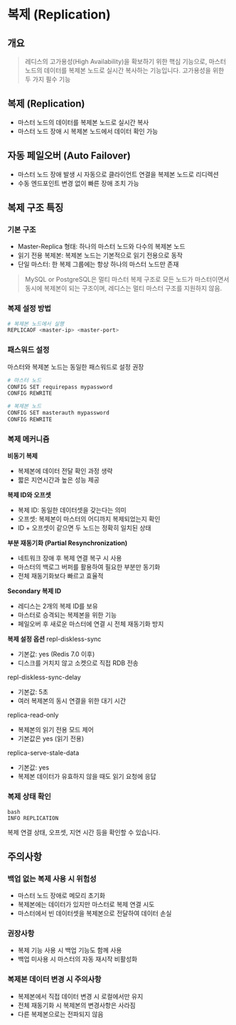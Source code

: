 # 복제 (Replication)

## 개요
> 레디스의 고가용성(High Availability)을 확보하기 위한 핵심 기능으로, 마스터 노드의 데이터를 복제본 노드로 실시간 복사하는 기능입니다.
고가용성을 위한 두 가지 필수 기능

## 복제 (Replication)
- 마스터 노드의 데이터를 복제본 노드로 실시간 복사
- 마스터 노드 장애 시 복제본 노드에서 데이터 확인 가능

## 자동 페일오버 (Auto Failover)
- 마스터 노드 장애 발생 시 자동으로 클라이언트 연결을 복제본 노드로 리디렉션
- 수동 엔드포인트 변경 없이 빠른 장애 조치 가능

## 복제 구조 특징
### 기본 구조
- Master-Replica 형태: 하나의 마스터 노드와 다수의 복제본 노드
- 읽기 전용 복제본: 복제본 노드는 기본적으로 읽기 전용으로 동작
- 단일 마스터: 한 복제 그룹에는 항상 하나의 마스터 노드만 존재

> MySQL or PostgreSQL은 멀티 마스터 복제 구조로 모든 노드가 마스터이면서 동시에 복제본이 되는 구조이며,
> 레디스는 멀티 마스터 구조를 지원하지 않음.

### 복제 설정 방법
```bash
# 복제본 노드에서 실행
REPLICAOF <master-ip> <master-port>
```

### 패스워드 설정
마스터와 복제본 노드는 동일한 패스워드로 설정 권장

```bash
# 마스터 노드
CONFIG SET requirepass mypassword
CONFIG REWRITE

# 복제본 노드
CONFIG SET masterauth mypassword
CONFIG REWRITE
```

### 복제 메커니즘
**비동기 복제**
- 복제본에 데이터 전달 확인 과정 생략
- 짧은 지연시간과 높은 성능 제공

**복제 ID와 오프셋**
- 복제 ID: 동일한 데이터셋을 갖는다는 의미
- 오프셋: 복제본이 마스터의 어디까지 복제되었는지 확인
- ID + 오프셋이 같으면 두 노드는 정확히 일치된 상태

**부분 재동기화 (Partial Resynchronization)**
- 네트워크 장애 후 복제 연결 복구 시 사용
- 마스터의 백로그 버퍼를 활용하여 필요한 부분만 동기화
- 전체 재동기화보다 빠르고 효율적

**Secondary 복제 ID**
- 레디스는 2개의 복제 ID를 보유
- 마스터로 승격되는 복제본을 위한 기능
- 페일오버 후 새로운 마스터에 연결 시 전체 재동기화 방지

**복제 설정 옵션**
repl-diskless-sync
- 기본값: yes (Redis 7.0 이후)
- 디스크를 거치지 않고 소켓으로 직접 RDB 전송

repl-diskless-sync-delay
- 기본값: 5초
- 여러 복제본의 동시 연결을 위한 대기 시간

replica-read-only
- 복제본의 읽기 전용 모드 제어
- 기본값은 yes (읽기 전용)

replica-serve-stale-data
- 기본값: yes
- 복제본 데이터가 유효하지 않을 때도 읽기 요청에 응답

### 복제 상태 확인
```
bash
INFO REPLICATION
```
복제 연결 상태, 오프셋, 지연 시간 등을 확인할 수 있습니다.

## 주의사항
### 백업 없는 복제 사용 시 위험성
- 마스터 노드 장애로 메모리 초기화
- 복제본에는 데이터가 있지만 마스터로 복제 연결 시도
- 마스터에서 빈 데이터셋을 복제본으로 전달하여 데이터 손실

### 권장사항
- 복제 기능 사용 시 백업 기능도 함께 사용
- 백업 미사용 시 마스터의 자동 재시작 비활성화

### 복제본 데이터 변경 시 주의사항
- 복제본에서 직접 데이터 변경 시 로컬에서만 유지
- 전체 재동기화 시 복제본의 변경사항은 사라짐
- 다른 복제본으로는 전파되지 않음
